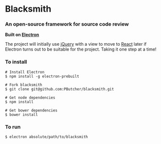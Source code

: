# Blacksmith

### An open-source framework for source code review

**Built on [Electron](http://electron.atom.io)**

The project will initially use [jQuery](http://jquery.com) with a view to move to [React](https://facebook.github.io/react) later if Electron turns out to be suitable for the project. Taking it one step at a time!

### To install ###

```
# Install Electron
$ npm install -g electron-prebuilt

# Fork blacksmith
$ git clone git@github.com:PButcher/blacksmith.git

# Get node dependencies
$ npm install

# Get bower dependencies
$ bower install
```

### To run ###

```
$ electron absolute/path/to/blacksmith
```
